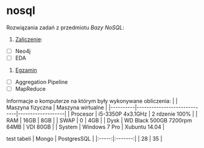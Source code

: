 # nosql
Rozwiązania zadań z przedmiotu *Bazy NoSQL*:

1. [Zaliczenie](zaliczenie.md):
 - [ ] Neo4j
 - [ ] EDA
1. [Egzamin](egzamin.md)
 - [ ] Aggregation Pipeline
 - [ ] MapReduce

Informacje o komputerze na którym były wykonywane obliczenia:
|          | Maszyna fizyczna            | Maszyna wirtualne | 
|----------|-----------------------------|-------------------|
| Procesor | i5-3350P 4x3.1GHz           | 2 rdzenie 100%    |
| RAM      | 16GB                        | 8GB               |
| SWAP     | 0                           | 4GB               |
| Dysk     | WD Black 500GB 7200rpm 64MB | VDI 80GB          |
| System   | Windows 7 Pro               | Xubuntu 14.04     |

test tabeli
| Mongo | PostgresSQL |
|:-----:|:-------:|
| 28 | 35 |
